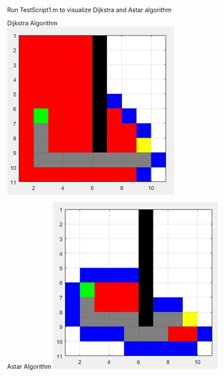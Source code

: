 Run TestScript1.m to visualize Dijkstra and Astar algorithm

Dijkstra Algorithm                                                           
![Dijkstra Algorithm](Dijkstra.JPG)


Astar Algorithm
![A*](Astar.JPG)
